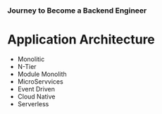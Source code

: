 ### Journey to Become a Backend Engineer

# Application Architecture

- Monolitic
- N-Tier
- Module Monolith
- MicroServvices
- Event Driven
- Cloud Native
- Serverless
